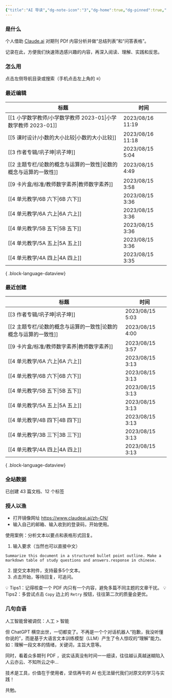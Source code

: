 ```yaml
---
{"title":"AI 导读","dg-note-icon":"3","dg-home":true,"dg-pinned":true,"dg-publish":true,"permalink":"/home/","pinned":true,"tags":["gardenEntry"],"dgPassFrontmatter":true,"noteIcon":"3"}
---
```



### 是什么

个人借助 [Claude.ai](https://claude.ai/) 对期刊 PDf 内容分析并做“总结列表”和“问答表格”。

记录在此，方便我们快速筛选感兴趣的内容，再深入阅读、理解、实践和反思。

### 怎么用

点击左侧导航目录或搜索（手机点击左上角的 **≡**）

### 最近编辑

| 标题                                             | 时间               |
| ---------------------------------------------- | ---------------- |
| [[1 小学数学教师/小学数学教师 2023-01\|小学数学教师 2023-01]] | 2023/08/16 11:19 |
| [[5 课时设计/小数的大小比较\|小数的大小比较]]                 | 2023/08/16 11:18 |
| [[3 作者专辑/巩子坤\|巩子坤]]                         | 2023/08/15 5:04  |
| [[2 主题专栏/论数的概念与运算的一致性\|论数的概念与运算的一致性]]       | 2023/08/15 4:49  |
| [[9 卡片盒/标准/教师数字素养\|教师数字素养]]                 | 2023/08/15 3:58  |
| [[4 单元教学/6B 六下\|6B 六下]]                     | 2023/08/15 3:36  |
| [[4 单元教学/6A 六上\|6A 六上]]                     | 2023/08/15 3:36  |
| [[4 单元教学/5B 五下\|5B 五下]]                     | 2023/08/15 3:36  |
| [[4 单元教学/5A 五上\|5A 五上]]                     | 2023/08/15 3:36  |
| [[4 单元教学/4A 四上\|4A 四上]]                     | 2023/08/15 3:35  |

{ .block-language-dataview}

### 最近创建

| 标题                                       | 时间              |
| ---------------------------------------- | --------------- |
| [[3 作者专辑/巩子坤\|巩子坤]]                   | 2023/08/15 5:03 |
| [[2 主题专栏/论数的概念与运算的一致性\|论数的概念与运算的一致性]] | 2023/08/15 4:00 |
| [[9 卡片盒/标准/教师数字素养\|教师数字素养]]           | 2023/08/15 3:57 |
| [[4 单元教学/6A 六上\|6A 六上]]               | 2023/08/15 3:13 |
| [[4 单元教学/6B 六下\|6B 六下]]               | 2023/08/15 3:13 |
| [[4 单元教学/5B 五下\|5B 五下]]               | 2023/08/15 3:13 |
| [[4 单元教学/5A 五上\|5A 五上]]               | 2023/08/15 3:13 |
| [[4 单元教学/4B 四下\|4B 四下]]               | 2023/08/15 3:13 |
| [[4 单元教学/3B 三下\|3B 三下]]               | 2023/08/15 3:13 |
| [[4 单元教学/4A 四上\|4A 四上]]               | 2023/08/15 3:13 |

{ .block-language-dataview}

### 全站数据

<p><span><p>已创建 43 篇文档、12 个标签</p></span></p>

### 授人以渔

- 打开镜像网址 https://www.claudeai.ai/zh-CN/
- 输入自己的邮箱、输入收到的登录码，开始使用。

使用案例：分析文本以要点和表格形式回复。

1. 输入要求（当然也可以直接中文）

```
Summarize this document in a structured bullet point outline. Make a markdown table of study questions and answers.response in chinese.
```

2. 提交文本附件，支持最多5个文本。
3. 点击开始，等待回复，可追问。

💡 Tips1：记得核查一个 PDF 内只有一个内容，避免多篇不同主题的文章干扰。
💡 Tips2：多尝试点击 `Copy` 边上的 `Retry` 按钮，往往第二次的质量会更优。


### 几句自语

人工智能曾被调侃：人工 > 智能

但 ChatGPT 横空出世，一切都变了。不再是一个个对话机器人“抱歉，我没听懂你说的”，而是基于大语言文本训练模型（LLM）产生了令人惊叹的“理解”能力。如：理解一段文本的情绪，关键词，主旨大意等。

同时，看着众多期刊 PDF ，说实话真没有时间一一细读，往往越认真越迷糊陷入人云亦云、不知所云之中…

技术是工具，价值在于使用者，坚信再牛的 AI 也无法替代我们对原文的学习与实践！

共勉。
